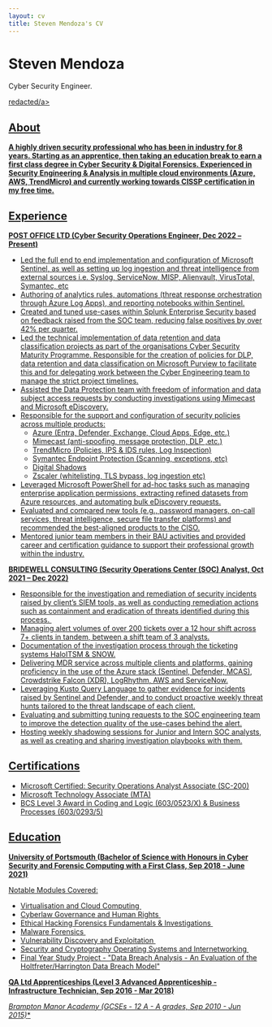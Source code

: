 ```yaml
---
layout: cv
title: Steven Mendoza's CV
---
```

# Steven Mendoza
Cyber Security Engineer.

<div id="webaddress">
<a href="">redacted/a>
</div>


## About
**A highly driven security professional who has been in industry for 8 years. Starting as an apprentice, then taking an education break to earn a first class degree in Cyber Security & Digital Forensics. Experienced in Security Engineering & Analysis in multiple cloud environments (Azure, AWS, TrendMicro) and currently working towards CISSP certification in my free time.**

## Experience
**POST OFFICE LTD (Cyber Security Operations Engineer, Dec 2022  – Present)**

- Led the full end to end implementation and configuration of Microsoft Sentinel, as well as setting up log ingestion and threat intelligence from external sources i.e. Syslog, ServiceNow, MISP, Alienvault, VirusTotal, Symantec, etc
- Authoring of analytics rules, automations (threat response orchestration through Azure Log Apps), and reporting notebooks within Sentinel.
- Created and tuned use-cases within Splunk Enterprise Security based on feedback raised from the SOC team, reducing false positives by over 42% per quarter.
- Led the technical implementation of data retention and data classification projects as part of the organisations Cyber Security Maturity Programme. Responsible for the creation of policies for DLP, data retention and data classification on Microsoft Purview to facilitate this and for delegating work between the Cyber Engineering team to manage the strict project timelines.
- Assisted the Data Protection team with freedom of information and data subject access requests by conducting investigations using Mimecast and Microsoft eDiscovery.
- Responsible for the support and configuration of security policies across multiple products: 
	- Azure (Entra, Defender, Exchange, Cloud Apps, Edge, etc.)
	- Mimecast (anti-spoofing, message protection, DLP ,etc.)
	- TrendMicro (Policies, IPS & IDS rules, Log Inspection)
	- Symantec Endpoint Protection (Scanning, exceptions, etc)
	- Digital Shadows
	- Zscaler (whitelisting, TLS bypass, log ingestion etc)
- Leveraged Microsoft PowerShell for ad-hoc tasks such as managing enterprise application permissions, extracting refined datasets from Azure resources, and automating bulk eDiscovery requests.
- Evaluated and compared new tools (e.g., password managers, on-call services, threat intelligence, secure file transfer platforms) and recommended the best-aligned products to the CISO.
- Mentored junior team members in their BAU activities and provided career and certification guidance to support their professional growth within the industry.

**BRIDEWELL CONSULTING (Security Operations Center (SOC) Analyst, Oct 2021 – Dec 2022)**

- Responsible for the investigation and remediation of security incidents raised by client’s SIEM tools, as well as conducting remediation actions such as containment and eradication of threats identified during this process. 
- Managing alert volumes of over 200 tickets over a 12 hour shift across 7+ clients in tandem, between a shift team of 3 analysts.
- Documentation of the investigation process through the ticketing systems HaloITSM & SNOW.
- Delivering MDR service across multiple clients and platforms, gaining proficiency in the use of the Azure stack (Sentinel, Defender, MCAS), Crowdstrike Falcon (XDR), LogRhythm, AWS and ServiceNow.
- Leveraging Kusto Query Language to gather evidence for incidents raised by Sentinel and Defender, and to conduct proactive weekly threat hunts tailored to the threat landscape of each client.
- Evaluating and submitting tuning requests to the SOC engineering team to improve the detection quality of the use-cases behind the alert.
- Hosting weekly shadowing sessions for Junior and Intern SOC analysts, as well as creating and sharing investigation playbooks with them.
## Certifications
- Microsoft Certified: Security Operations Analyst Associate (SC-200)
- Microsoft Technology Associate (MTA)
- BCS Level 3 Award in Coding and Logic (603/0523/X) & Business Processes (603/0293/5)

## Education
**University of Portsmouth (Bachelor of Science with Honours in Cyber Security and Forensic Computing with a First Class, Sep 2018 - June 2021)**

Notable Modules Covered:
- Virtualisation and Cloud Computing 
- Cyberlaw Governance and Human Rights 
- Ethical Hacking Forensics Fundamentals & Investigations 
- Malware Forensics 
- Vulnerability Discovery and Exploitation 
- Security and Cryptography Operating Systems and Internetworking 
- Final Year Study Project - "Data Breach Analysis - An Evaluation of the Holtfreter/Harrington Data Breach Model"

**QA Ltd Apprenticeships (Level 3 Advanced Apprenticeship - Infrastructure Technician, Sep 2016 - Mar 2018)**

**Brampton Manor Academy (GCSEs - 12 A* - A grades, Sep 2010 - Jun 2015)**


<!-- ### Footer

Last updated: March 2025 -->

